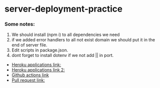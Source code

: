 # server-deployment-practice

### Some notes:
1. We should install (npm i) to all dependencies we need 
2. if we added error handlers to all not exist domain we should put it in the end of server file.
3. Edit scripts in package.json.
4. dont forget to install dotenv if we not add || in port.





 - [Heroku applications link:](https://mariam-server-deploy-dev.herokuapp.com/)
 - [Heroku applications link 2:](https://mariam-server-deploy-prod.herokuapp.com/)
 - [Github actions link](https://github.com/MariamAlshammari/server-deployment-practice/actions)
 - [Pull request link:](https://github.com/MariamAlshammari/server-deployment-practice/pull/2)

